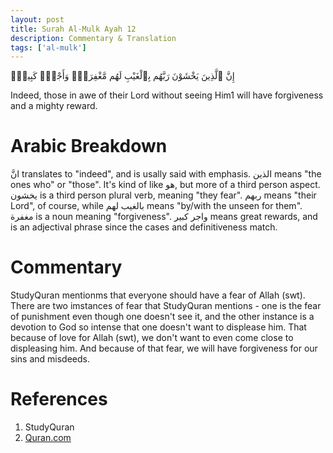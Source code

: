 ```yaml
---
layout: post
title: Surah Al-Mulk Ayah 12
description: Commentary & Translation
tags: ['al-mulk']
---
```


إِنَّ ٱلَّذِينَ يَخْشَوْنَ رَبَّهُم بِٱلْغَيْبِ لَهُم مَّغْفِرَةٌۭ وَأَجْرٌۭ كَبِيرٌۭ

Indeed, those in awe of their Lord without seeing Him1 will have forgiveness and a mighty reward.

# Arabic Breakdown

انَّ translates to "indeed", and is usally said with emphasis. الذين means "the ones who" or "those". It's kind of like هو, but more of a third person aspect. يخشون is a third person plural verb, meaning "they fear".
ربهم means "their Lord", of course, while بالغيب لهم  means "by/with the unseen for them". مغفرة is a noun meaning "forgiveness". واجر كبير  means great rewards, and is an adjectival phrase since the cases and
definitiveness match.

# Commentary

StudyQuran mentionms that everyone should have a fear of Allah (swt). There are two imstances of fear that StudyQuran mentions - one is the fear of punishment even though one doesn't see it, and the other instance
is a devotion to God so intense that one doesn't want to displease him. That because of love for Allah (swt), we don't want to even come close to displeasing him. And because of that fear, we will have forgiveness
for our sins and misdeeds.

# References

1. StudyQuran
2. [Quran.com](quran.com/67/12)
